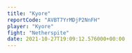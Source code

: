 ```yaml
---
title: "Kyore"
reportCode: "AVBT7YrMDjP2NnFH"
player: "Kyore"
fight: "Netherspite"
date: 2021-10-27T19:09:12.576000+00:00
---
```

